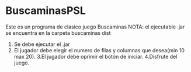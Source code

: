 # BuscaminasPSL
Este es un programa de clasico juego Buscaminas
NOTA: el ejecutable .jar se encuentra en la carpeta buscaminas dist
1. Se debe ejecutar el .jar 
2. El jugador debe elegir el numero de filas y columnas que desea(min 10 max 20).
3.El jugador debe oprimir el botón de iniciar.
4.Disfrute del juego.
